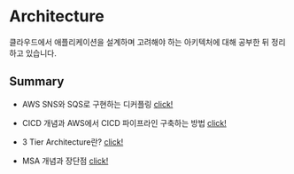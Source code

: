 # Architecture

클라우드에서 애플리케이션을 설계하며 고려해야 하는 아키텍처에 대해 공부한 뒤 정리하고 있습니다.

## Summary

- AWS SNS와 SQS로 구현하는 디커플링 [click!](https://github.com/Ohjiwoo-lab/TIL/blob/main/Architecture/Decoupling.md)

- CICD 개념과 AWS에서 CICD 파이프라인 구축하는 방법 [click!](https://github.com/Ohjiwoo-lab/TIL/blob/main/Architecture/CICD.md)

- 3 Tier Architecture란? [click!](https://github.com/Ohjiwoo-lab/TIL/blob/main/Architecture/3_Tier_Architecture.md)

- MSA 개념과 장단점 [click!](https://github.com/Ohjiwoo-lab/TIL/blob/main/Architecture/Microservice_Architecture.md)